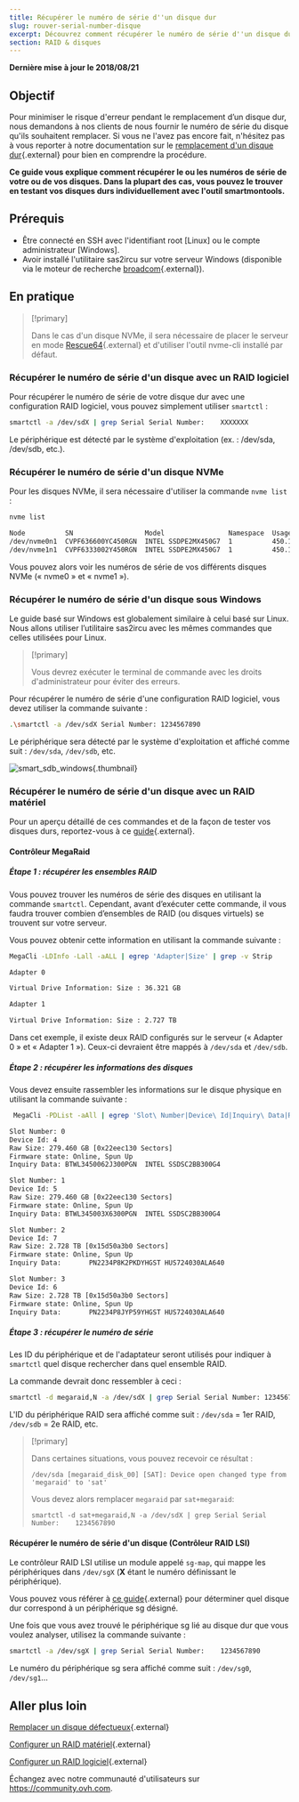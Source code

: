 ```yaml
---
title: Récupérer le numéro de série d''un disque dur
slug: rouver-serial-number-disque
excerpt: Découvrez comment récupérer le numéro de série d''un disque dur dans le but de procéder à son remplacement
section: RAID & disques
---
```


**Dernière mise à jour le 2018/08/21**

## Objectif

Pour minimiser le risque d'erreur pendant le remplacement d’un disque dur, nous demandons à nos clients de nous fournir le numéro de série du disque qu'ils souhaitent remplacer. Si vous ne l'avez pas encore fait, n'hésitez pas à vous reporter à notre documentation sur le [remplacement d'un disque dur](https://docs.ovh.com/ca/fr/dedicated/remplacement-disque/){.external} pour bien en comprendre la procédure.

**Ce guide vous explique comment récupérer le ou les numéros de série de votre ou de vos disques. Dans la plupart des cas, vous pouvez le trouver en testant vos disques durs individuellement avec l'outil smartmontools.**


## Prérequis

- Être connecté en SSH avec l'identifiant root [Linux] ou le compte administrateur [Windows].
- Avoir installé l'utilitaire sas2ircu sur votre serveur Windows (disponible via le moteur de recherche [broadcom](https://www.broadcom.com/support/download-search/?dk=sas2ircu){.external}).


## En pratique

> [!primary]
>
> Dans le cas d'un disque NVMe, il sera nécessaire de placer le serveur en mode [Rescue64](https://docs.ovh.com/ca/fr/dedicated/rescue-mode/){.external} et d'utiliser l'outil nvme-cli installé par défaut.
> 

### Récupérer le numéro de série d'un disque avec un RAID logiciel

Pour récupérer le numéro de série de votre disque dur avec une configuration RAID logiciel, vous pouvez simplement utiliser `smartctl` :

```sh
smartctl -a /dev/sdX | grep Serial Serial Number:    XXXXXXX
```

Le périphérique est détecté par le système d'exploitation (ex. : /dev/sda, /dev/sdb, etc.).


### Récupérer le numéro de série d'un disque NVMe

Pour les disques NVMe, il sera nécessaire d'utiliser la commande `nvme list` :

```sh
nvme list

Node          SN                  Model                Namespace  Usage                      Format   FW Rev
/dev/nvme0n1  CVPF636600YC450RGN  INTEL SSDPE2MX450G7  1          450.10 GB / 450.10 GB 512  B + 0 B  MDV10253
/dev/nvme1n1  CVPF6333002Y450RGN  INTEL SSDPE2MX450G7  1          450.10 GB / 450.10 GB 512  B + 0 B  MDV10253
```

Vous pouvez alors voir les numéros de série de vos différents disques NVMe (« nvme0 » et « nvme1 »).


### Récupérer le numéro de série d'un disque sous Windows

Le guide basé sur Windows est globalement similaire à celui basé sur Linux. Nous allons utiliser l’utilitaire sas2ircu avec les mêmes commandes que celles utilisées pour Linux.

> [!primary]
>
> Vous devrez exécuter le terminal de commande avec les droits d'administrateur pour éviter des erreurs.
> 

Pour récupérer le numéro de série d'une configuration RAID logiciel, vous devez utiliser la commande suivante :

```sh
.\smartctl -a /dev/sdX Serial Number: 1234567890
```

Le périphérique sera détecté par le système d'exploitation et affiché comme suit : `/dev/sda`, `/dev/sdb`, etc.

![smart_sdb_windows](images/smart_sdb_windows.png){.thumbnail}


### Récupérer le numéro de série d'un disque avec un RAID matériel

Pour un aperçu détaillé de ces commandes et de la façon de tester vos disques durs, reportez-vous à ce [guide](https://docs.ovh.com/fr/dedicated/raid-hard/){.external}.


#### Contrôleur MegaRaid

##### Étape 1 : récupérer les ensembles RAID

Vous pouvez trouver les numéros de série des disques en utilisant la commande `smartctl`. Cependant, avant d’exécuter cette commande, il vous faudra trouver combien d’ensembles de RAID (ou disques virtuels) se trouvent sur votre serveur.

Vous pouvez obtenir cette information en utilisant la commande suivante :

```sh
MegaCli -LDInfo -Lall -aALL | egrep 'Adapter|Size' | grep -v Strip

Adapter 0

Virtual Drive Information: Size : 36.321 GB

Adapter 1

Virtual Drive Information: Size : 2.727 TB
```

Dans cet exemple, il existe deux RAID configurés sur le serveur (« Adapter 0 » et « Adapter 1 »). Ceux-ci devraient être mappés à `/dev/sda` et `/dev/sdb`.


##### Étape 2 : récupérer les informations des disques

Vous devez ensuite rassembler les informations sur le disque physique en utilisant la commande suivante :

```sh
 MegaCli -PDList -aAll | egrep 'Slot\ Number|Device\ Id|Inquiry\ Data|Raw|Firmware\ state' | sed 's/Slot/\nSlot/g'

Slot Number: 0
Device Id: 4
Raw Size: 279.460 GB [0x22eec130 Sectors]
Firmware state: Online, Spun Up
Inquiry Data: BTWL3450062J300PGN  INTEL SSDSC2BB300G4                     D2010355

Slot Number: 1
Device Id: 5
Raw Size: 279.460 GB [0x22eec130 Sectors] 
Firmware state: Online, Spun Up 
Inquiry Data: BTWL345003X6300PGN  INTEL SSDSC2BB300G4                     D2010355

Slot Number: 2
Device Id: 7
Raw Size: 2.728 TB [0x15d50a3b0 Sectors] 
Firmware state: Online, Spun Up 
Inquiry Data:       PN2234P8K2PKDYHGST HUS724030ALA640                    MF8OAA70

Slot Number: 3 
Device Id: 6 
Raw Size: 2.728 TB [0x15d50a3b0 Sectors] 
Firmware state: Online, Spun Up 
Inquiry Data:       PN2234P8JYP59YHGST HUS724030ALA640                    MF8OAA70
```

##### Étape 3 : récupérer le numéro de série

Les ID du périphérique et de l'adaptateur seront utilisés pour indiquer à `smartctl` quel disque rechercher dans quel ensemble RAID.

La commande devrait donc ressembler à ceci :

```sh
smartctl -d megaraid,N -a /dev/sdX | grep Serial Serial Number: 1234567890
```

L'ID du périphérique RAID sera affiché comme suit : `/dev/sda` = 1er RAID, `/dev/sdb` = 2e RAID, etc.


> [!primary]
>
> Dans certaines situations, vous pouvez recevoir ce résultat :
> 
> ```
> /dev/sda [megaraid_disk_00] [SAT]: Device open changed type from 'megaraid' to 'sat'
> ```
> 
> Vous devez alors remplacer `megaraid` par `sat+megaraid`:
>
> ```
> smartctl -d sat+megaraid,N -a /dev/sdX | grep Serial Serial Number:    1234567890
> ```
>

#### Récupérer le numéro de série d'un disque (Contrôleur RAID LSI)

Le contrôleur RAID LSI utilise un module appelé `sg-map`, qui mappe les périphériques dans `/dev/sgX` (**X** étant le numéro définissant le périphérique).

Vous pouvez vous référer à [ce guide](https://docs.ovh.com/fr/dedicated/raid-hard/){.external} pour déterminer quel disque dur correspond à un périphérique sg désigné.

Une fois que vous avez trouvé le périphérique sg lié au disque dur que vous voulez analyser, utilisez la commande suivante :

```sh
smartctl -a /dev/sgX | grep Serial Serial Number:    1234567890
```

Le numéro du périphérique sg sera affiché comme suit : `/dev/sg0`, `/dev/sg1`...


## Aller plus loin

[Remplacer un disque défectueux](https://docs.ovh.com/ca/fr/dedicated/remplacement-disque/){.external}

[Configurer un RAID matériel](https://docs.ovh.com/fr/dedicated/raid-hard/){.external}

[Configurer un RAID logiciel](https://docs.ovh.com/fr/dedicated/raid-soft/){.external}

Échangez avec notre communauté d'utilisateurs sur <https://community.ovh.com>.